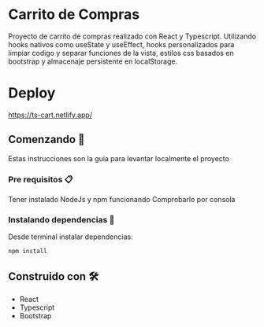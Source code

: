 # Carrito de Compras

Proyecto de carrito de compras realizado con React y Typescript.
Utilizando hooks nativos como useState y useEffect, hooks personalizados para limpiar codigo y separar funciones de la vista, estilos css basados en bootstrap y almacenaje persistente en localStorage.

# Deploy

https://ts-cart.netlify.app/

## Comenzando 🚀

Estas instrucciones son la guia para levantar localmente el proyecto

### Pre requisitos 📋

Tener instalado NodeJs y npm funcionando
Comprobarlo por consola

### Instalando dependencias 🔧

Desde terminal instalar dependencias:

```
npm install
```

## Construido con 🛠️

- React
- Typescript
- Bootstrap
